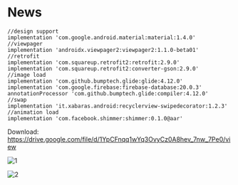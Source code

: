# News
    //design support
    implementation 'com.google.android.material:material:1.4.0'
    //viewpager
    implementation 'androidx.viewpager2:viewpager2:1.1.0-beta01'
    //retrofit
    implementation 'com.squareup.retrofit2:retrofit:2.9.0'
    implementation 'com.squareup.retrofit2:converter-gson:2.9.0'
    //image load
    implementation 'com.github.bumptech.glide:glide:4.12.0'
    implementation 'com.google.firebase:firebase-database:20.0.3'
    annotationProcessor 'com.github.bumptech.glide:compiler:4.12.0'
    //swap
    implementation 'it.xabaras.android:recyclerview-swipedecorator:1.2.3'
    //animation load
    implementation 'com.facebook.shimmer:shimmer:0.1.0@aar'
    
Download:
https://drive.google.com/file/d/1YpCFnqq1wYq3OvyCz0A8hev_7nw_7Pe0/view


![1](https://user-images.githubusercontent.com/54734573/167246413-b0eca650-f10b-4fda-be9b-fc3791ebdad3.png)

![2](https://user-images.githubusercontent.com/54734573/167246421-569022cb-a90d-4969-a96a-a5db4e44cd9a.png)
